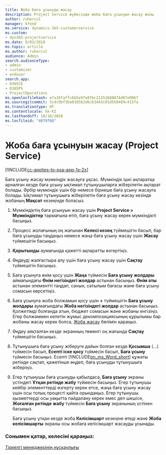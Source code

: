 ```yaml
---
title: Жоба баға ұсынуды жасау
description: Project Service жүйесінде жоба баға ұсынуын жасау жолы
author: ruhercul
manager: kfend
ms.service: dynamics-365-customerservice
ms.custom:
- dyn365-projectservice
ms.date: 8/03/2018
ms.topic: article
ms.author: ruhercul
audience: Admin
search.audienceType:
- admin
- customizer
- enduser
search.app:
- D365CE
- D365PS
- ProjectOperations
ms.openlocfilehash: efa18faffc6b5e97e8fbc21352688874d07e906f
ms.sourcegitcommit: 5c4c9bf3ba018562d6cb3443c01d550489c415fa
ms.translationtype: HT
ms.contentlocale: kk-KZ
ms.lasthandoff: 10/16/2020
ms.locfileid: "4079768"
---
```

# <a name="create-a-project-quote-project-service"></a>Жоба баға ұсынуын жасау (Project Service)

[!INCLUDE[cc-applies-to-psa-app-1x-2x](../includes/cc-applies-to-psa-app-1x-2x.md)]

Баға ұсыну жасау мүмкіндік жасауға ұқсас. Мүмкіндік ішкі ақпаратқа арналған кезде баға ұсыну ықтимал тұтынушыларға жіберілетін ақпарат болады. Әрбір мүмкіндік үшін бір немесе бірнеше баға ұсыну жасауға болады. Ықтимал тұтынушыға жіберілетін баға ұсыну жасау кезінде жобаның **Мақсат** кезеңінде боласыз.  
  
1. Мүмкіндіктің баға ұсынуын жасау үшін **Project Service > Мүмкіндіктер** тармағына өтіп, баға ұсыну жасау керек мүмкіндікті басыңыз.  
  
2. Процесс жолағының оң жағынан **Келесі кезең** түймешігін басып, бар баға ұсынуды таңдаңыз немесе жаңа баға ұсыну жасау үшін **Жасау** түймешігін басыңыз.  
  
3. **Қорытынды** аумағында қажетті ақпаратты өзгертіңіз.  
  
4. Өңдеуді жалғастыра алу үшін баға ұсыну жасау үшін **Сақтау** түймешігін басыңыз.  
  
5. Баға ұсынуға өнім қосу үшін **Жаңа** түймесін **Баға ұсыну жолдары** аймағындағы **Өнім негізіндегі жолдар** астынан басыңыз. **Өнім аты** астынан элементті таңдап, санын, сатылым бағасы және баға ұсыну сомасын көрсетіңіз.  
  
6. Баға ұсынуға жоба болжамын қосу үшін **+** түймешігін **Баға ұсыну жолдары** аумағындағы **Жоба негізіндегі жолдар** астынан басыңыз. Қолжетімді болғанда атын, бюджет сомасын және жобаны енгізіңіз. Егер болжаммен келетін жұмыс декомпозициясының құрылымы бар жобаны жасау керек болса,  [Жоба жасау](../psa/create-project.md) бөлімін қараңыз.  
  
7. Өңдеу аяқталған кезде экранның төменгі оң жағында **Сақтау** түймешігін басыңыз.  
  
8. Тұтынушыға баға ұсыну жіберуге дайын болған кезде **Қосымша** (…) түймесін басып, **Есепті іске қосу** түймесін басып, **Баға ұсыну** түймесін басыңыз. Есепті [!INCLUDE[pn_ms_Word_short](../includes/pn-ms-word-short.md)] құжаты ретінде сақтап, қажетінше өңдеп, баға ұсынуды тұтынушыға жіберіңіз.  
  
9. Егер тұтынушы баға ұсынуды қабылдаса, **Баға ұсыну** экраны үстіндегі **Ұтқан ретінде жабу** түймесін басыңыз. Егер тұтынушы кейбір элементтерді өзгерту керек етсе, жаңа баға ұсыну жасау үшін осы толық процесті қайта орындаңыз. Егер тұтынушы қызметтерді осы уақытта пайдалану керек емес деп шешісе, **Жоғалған ретінде жабу** түймесін **Баға ұсыну** экранының үстінен басыңыз.  
  
   Баға ұсыну ұтқан кезде жоба **Келісімшарт** кезеңіне өтеді және **Жоба келісімшарты** экраны осы жобаға келісімшарт жасауды ұсынады.  
  
### <a name="see-also"></a>Сонымен қатар, келесіні қараңыз:  
 [Тіркелгі менеджерінің нұсқаулығы](../psa/account-manager-guide.md)
